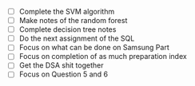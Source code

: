 - [ ] Complete the SVM algorithm
- [ ] Make notes of the random forest
- [ ] Complete decision tree notes
- [ ] Do the next assignment of the SQL
- [ ] Focus on what can be done on Samsung Part
- [ ] Focus on completion of as much preparation index
- [ ] Get the DSA shit together
- [ ] Focus on Question 5 and 6